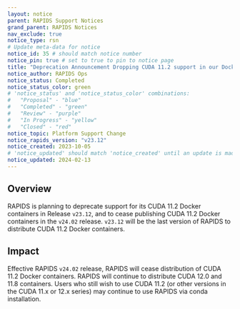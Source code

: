 ```yaml
---
layout: notice
parent: RAPIDS Support Notices
grand_parent: RAPIDS Notices
nav_exclude: true
notice_type: rsn
# Update meta-data for notice
notice_id: 35 # should match notice number
notice_pin: true # set to true to pin to notice page
title: "Deprecation Announcement Dropping CUDA 11.2 support in our Docker Images in Release v23.12"
notice_author: RAPIDS Ops
notice_status: Completed
notice_status_color: green
# 'notice_status' and 'notice_status_color' combinations:
#   "Proposal" - "blue"
#   "Completed" - "green"
#   "Review" - "purple"
#   "In Progress" - "yellow"
#   "Closed" - "red"
notice_topic: Platform Support Change
notice_rapids_version: "v23.12"
notice_created: 2023-10-05
# 'notice_updated' should match 'notice_created' until an update is made
notice_updated: 2024-02-13
---
```


## Overview

RAPIDS is planning to deprecate support for its CUDA 11.2 Docker containers in Release `v23.12`, and to cease publishing CUDA 11.2 Docker containers in the `v24.02` release. `v23.12` will be the last version of RAPIDS to distribute CUDA 11.2 Docker containers.

## Impact

Effective RAPIDS `v24.02` release, RAPIDS will cease distribution of CUDA 11.2 Docker containers. RAPIDS will continue to distribute CUDA 12.0 and 11.8 containers. Users who still wish to use CUDA 11.2 (or other versions in the CUDA 11.x or 12.x series) may continue to use RAPIDS via conda installation.


